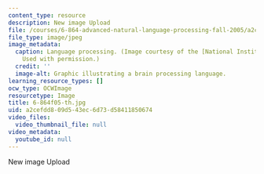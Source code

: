 ```yaml
---
content_type: resource
description: New image Upload
file: /courses/6-864-advanced-natural-language-processing-fall-2005/a2cefdd809d543ec6d73d58411850674_6-864f05-th.jpg
file_type: image/jpeg
image_metadata:
  caption: Language processing. (Image courtesy of the [National Institutes of Health](http://www.nih.gov/).
    Used with permission.)
  credit: ''
  image-alt: Graphic illustrating a brain processing language.
learning_resource_types: []
ocw_type: OCWImage
resourcetype: Image
title: 6-864f05-th.jpg
uid: a2cefdd8-09d5-43ec-6d73-d58411850674
video_files:
  video_thumbnail_file: null
video_metadata:
  youtube_id: null
---
```

New image Upload

